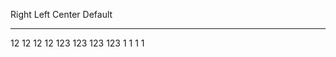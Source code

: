  Right Left Center Default
------- ------ ---------- -------
 12 12 12 12
 123 123 123 123
 1 1 1 1
